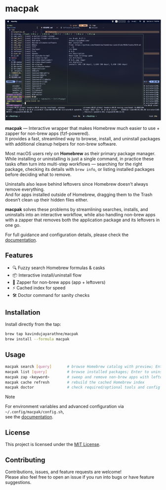 # macpak

![macpak-image](./media/demo-image.png)

**macpak** — Interactive wrapper that makes Homebrew much easier to use + zapper for non-brew apps (fzf-powered).  
It provides a fast, streamlined way to browse, install, and uninstall packages with additional cleanup helpers for non-brew software.  

Most macOS users rely on **Homebrew** as their primary package manager.  
While installing or uninstalling is just a single command, in practice these tasks often turn into multi-step workflows — searching for the right package, checking its details with `brew info`, or listing installed packages before deciding what to remove.  

Uninstalls also leave behind leftovers since Homebrew doesn’t always remove everything.  
And for apps installed outside of Homebrew, dragging them to the Trash doesn’t clean up their hidden files either.  

**macpak** solves these problems by streamlining searches, installs, and uninstalls into an interactive workflow, while also handling non-brew apps with a zapper that removes both the application package and its leftovers in one go.  

For full guidance and configuration details, please check the [documentation](https://kavindujayarathne.com/blogs/macpak-documentation).

## Features

- 🔍 Fuzzy search Homebrew formulas & casks  
- 📦 Interactive install/uninstall flow  
- 🧹 Zapper for non-brew apps (app + leftovers)  
- ⚡ Cached index for speed  
- 🛠 Doctor command for sanity checks  

## Installation

Install directly from the tap:

```bash
brew tap kavindujayarathne/macpak
brew install --formula macpak
```

## Usage

```bash
macpak search [query]       # browse Homebrew catalog with preview; Enter to install
macpak list [query]         # browse installed packages; Enter to uninstall
macpak zap <keyword>        # sweep and remove non-brew apps with leftovers
macpak cache refresh        # rebuild the cached Homebrew index
macpak doctor               # check required/optional tools and config
```

> [!NOTE]
> For environment variables and advanced configuration via `~/.config/macpak/config.sh`,  
> see the [documentation](https://kavindujayarathne.com/blogs/macpak-documentation).

## License

This project is licensed under the [MIT License](LICENSE).

## Contributing

Contributions, issues, and feature requests are welcome!  
Please also feel free to open an issue if you run into bugs or have feature suggestions.
